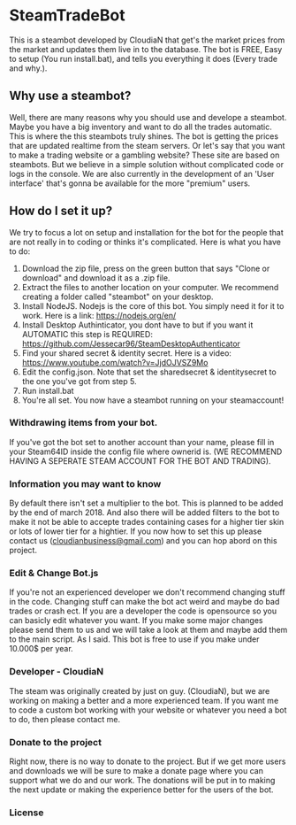 # SteamTradeBot
This is a steambot developed by CloudiaN that get's the market prices from the market and updates them live in to the database.
The bot is FREE, Easy to setup (You run install.bat), and tells you everything it does (Every trade and why.).



## Why use a steambot?
Well, there are many reasons why you should use and develope a steambot. Maybe you have a big inventory and want to do all the trades automatic. This is where the this steambots truly shines. The bot is getting the prices that are updated realtime from the steam servers. Or let's say that you want to make a trading website or a gambling website? These site are based on steambots. But we believe in a simple solution without complicated code or logs in the console. We are also currently in the development of an 'User interface' that's gonna be available for the more "premium" users.

## How do I set it up?
We try to focus a lot on setup and installation for the bot for the people that are not really in to coding or thinks it's complicated.
Here is what you have to do:

1. Download the zip file, press on the green button that says "Clone or download" and download it as a .zip file. 
2. Extract the files to another location on your computer. We recommend creating a folder called "steambot" on your desktop. 
3. Install NodeJS. Nodejs is the core of this bot. You simply need it for it to work. Here is a link: https://nodejs.org/en/
4. Install Desktop Authinticator, you dont have to but if you want it AUTOMATIC this step is REQUIRED: https://github.com/Jessecar96/SteamDesktopAuthenticator
5. Find your shared secret & identity secret. Here is a video: https://www.youtube.com/watch?v=JjdOJVSZ9Mo
6. Edit the config.json. Note that set the sharedsecret & identitysecret to the one you've got from step 5. 
7. Run install.bat
8. You're all set. You now have a steambot running on your steamaccount! 

### Withdrawing items from your bot.
If you've got the bot set to another account than your name, please fill in your Steam64ID inside the config file where ownerid is. 
(WE RECOMMEND HAVING A SEPERATE STEAM ACCOUNT FOR THE BOT AND TRADING).

### Information you may want to know
By default there isn't set a multiplier to the bot. This is planned to be added by the end of march 2018. And also there will be added filters to the bot to make it not be able to accepte trades containing cases for a higher tier skin or lots of lower tier for a hightier. If you now how to set this up please contact us (cloudianbusiness@gmail.com) and you can hop abord on this project.

### Edit & Change Bot.js
If you're not an experienced developer we don't recommend changing stuff in the code. Changing stuff can make the bot act weird and maybe do bad trades or crash ect. If you are a developer the code is opensource so you can basicly edit whatever you want. If you make some major changes please send them to us and we will take a look at them and maybe add them to the main script. As I said. This bot is free to use if you make under 10.000$ per year. 

### Developer - CloudiaN
The steam was originally created by just on guy. (CloudiaN), but we are working on making a better and a more experienced team.
If you want me to code a custom bot working with your website or whatever you need a bot to do, then please contact me. 

### Donate to the project
Right now, there is no way to donate to the project. But if we get more users and downloads we will be sure to make a donate page where you can support what we do and our work. The donations will be put in to making the next update or making the experience better for the users of the bot.

### License


